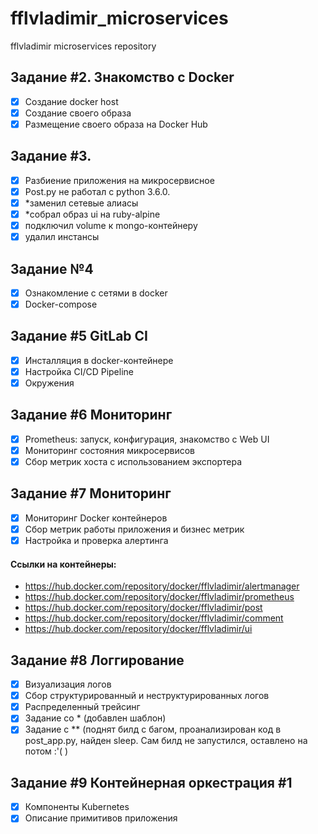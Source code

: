 # fflvladimir_microservices
fflvladimir microservices repository


## Задание #2. Знакомство с Docker

- [x] Создание docker host
- [x] Создание своего образа
- [x] Размещение своего образа на Docker Hub

## Задание #3.

- [x] Разбиение приложения на микросервисное
- [x] Post.py не работал с python 3.6.0.
- [x] *заменил сетевые алиасы
- [x] *собрал образ ui на ruby-alpine
- [x] подключил volume к mongo-контейнеру
- [x] удалил инстансы

## Задание №4

- [x] Ознакомление с сетями в docker
- [x] Docker-compose

## Задание #5 GitLab CI

- [x] Инсталляция в docker-контейнере
- [x] Настройка CI/CD Pipeline
- [x] Окружения

## Задание #6 Мониторинг

- [x] Prometheus: запуск, конфигурация, знакомство с Web UI
- [x] Мониторинг состояния микросервисов
- [x] Сбор метрик хоста с использованием экспортера

## Задание #7 Мониторинг

- [x] Мониторинг Docker контейнеров
- [x] Сбор метрик работы приложения и бизнес метрик
- [x] Настройка и проверка алертинга

#### Ссылки на контейнеры:

- https://hub.docker.com/repository/docker/fflvladimir/alertmanager
- https://hub.docker.com/repository/docker/fflvladimir/prometheus
- https://hub.docker.com/repository/docker/fflvladimir/post
- https://hub.docker.com/repository/docker/fflvladimir/comment
- https://hub.docker.com/repository/docker/fflvladimir/ui

## Задание #8 Логгирование

- [x] Визуализация логов
- [x] Сбор структурированный и неструктурированных логов
- [x] Распределенный трейсинг
- [x] Задание со * (добавлен шаблон)
- [x] Задание с ** (поднят билд с багом, проанализирован код в post_app.py, найден sleep. Сам билд не запустился, оставлено на потом :'( )

## Задание #9 Контейнерная оркестрация #1

- [x] Компоненты Kubernetes
- [x] Описание примитивов приложения
